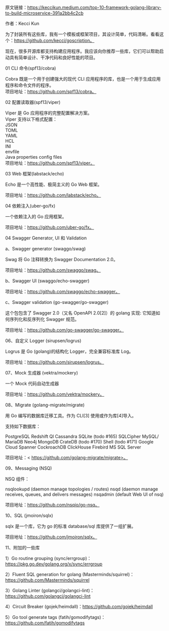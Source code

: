 原文链接：https://keccikun.medium.com/top-10-framework-golang-library-to-build-microservice-391a2bb4c2cb

作者：Kecci Kun

为了封装所有这些库，我有一个模板或框架项目，其设计简单，代码清晰。看看这个：https://github.com/kecci/goscription。

现在，很多开源库都支持构建应用程序。我应该向你推荐一些库，它们可以帮助启动具有简单设计、干净代码和良好性能的项目。       

01 CLI 命令(spf13/cobra)    
      
Cobra 既是一个用于创建强大的现代 CLI 应用程序的库，也是一个用于生成应用程序和命令文件的程序。            
项目地址：https://github.com/spf13/cobra。            

02 配置读取器(spf13/viper) 
          
Viper 是 Go 应用程序的完整配置解决方案。           
Viper 支持以下格式配置：         
    JSON        
    TOML        
    YAML        
    HCL     
    INI     
    envfile     
    Java properties config files        
项目地址：https://github.com/spf13/viper。			

03 Web 框架(labstack/echo)

Echo 是一个高性能、极简主义的 Go Web 框架。	

项目地址：https://github.com/labstack/echo。	

04 依赖注入(uber-go/fx)

一个依赖注入的 Go 应用框架。

项目地址：https://github.com/uber-go/fx。

04 Swagger Generator, UI 和 Validation

a、Swagger generator (swaggo/swag)

Swag 将 Go 注释转换为 Swagger Documentation 2.0。

项目地址：https://github.com/swaggo/swag。

b、Swagger UI (swaggo/echo-swagger)

项目地址：https://github.com/swaggo/echo-swagger。

c、Swagger validation (go-swagger/go-swagger)

这个包包含了 Swagger 2.0（又名 OpenAPI 2.0[2]）的 golang 实现: 它知道如何序列化和反序列化 Swagger 规范。

项目地址：https://github.com/go-swagger/go-swagger。

06、自定义 Logger (sirupsen/logrus)

Logrus 是 Go (golang)的结构化 Logger，完全兼容标准库 Log。

项目地址：https://github.com/sirupsen/logrus。

07、Mock 生成器 (vektra/mockery)

一个 Mock 代码自动生成器

项目地址：https://github.com/vektra/mockery。

08、Migrate (golang-migrate/migrate)

用 Go 编写的数据库迁移工具。作为 CLI[3] 使用或作为库[4]导入。

支持如下数据库：

PostgreSQL
Redshift
Ql
Cassandra
SQLite (todo #165)
SQLCipher
MySQL/ MariaDB
Neo4j
MongoDB
CrateDB (todo #170)
Shell (todo #171)
Google Cloud Spanner
CockroachDB
ClickHouse
Firebird
MS SQL Server

项目地址：< https://github.com/golang-migrate/migrate>。

09、Messaging (NSQ)

NSQ 组件：

nsqlookupd (daemon manage topologies / routes)
nsqd (daemon manage receives, queues, and delivers messages)
nsqadmin (default Web UI of nsq)

项目地址：https://github.com/nsqio/go-nsq。

10、SQL (jmoiron/sqlx)


sqlx 是一个库，它为 go 的标准 database/sql 库提供了一组扩展。


项目地址：https://github.com/jmoiron/sqlx。


11、附加的一些库

1）Go routine grouping (sync/errgroup)：https://pkg.go.dev/golang.org/x/sync/errgroup

2）Fluent SQL generation for golang (Masterminds/squirrel)：https://github.com/Masterminds/squirrel

3）Golang Linter (golangci/golangci-lint)：https://github.com/golangci/golangci-lint

4）Circuit Breaker (gojek/heimdall)：https://github.com/gojek/heimdall

5）Go tool generate tags (fatih/gomodifytags)：https://github.com/fatih/gomodifytags


	  		








